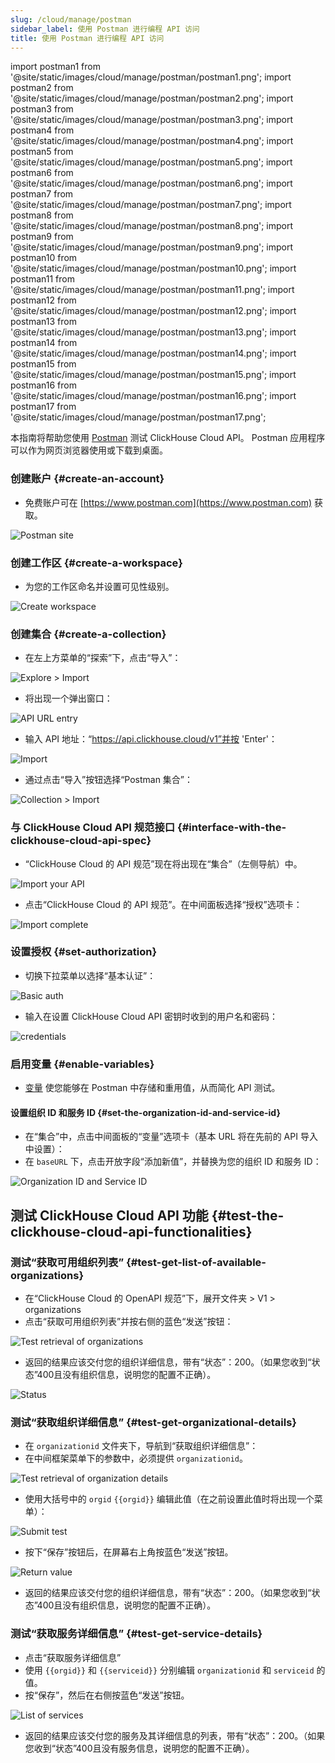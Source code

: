 ```yaml
---
slug: /cloud/manage/postman
sidebar_label: 使用 Postman 进行编程 API 访问
title: 使用 Postman 进行编程 API 访问
---
```


import postman1 from '@site/static/images/cloud/manage/postman/postman1.png';
import postman2 from '@site/static/images/cloud/manage/postman/postman2.png';
import postman3 from '@site/static/images/cloud/manage/postman/postman3.png';
import postman4 from '@site/static/images/cloud/manage/postman/postman4.png';
import postman5 from '@site/static/images/cloud/manage/postman/postman5.png';
import postman6 from '@site/static/images/cloud/manage/postman/postman6.png';
import postman7 from '@site/static/images/cloud/manage/postman/postman7.png';
import postman8 from '@site/static/images/cloud/manage/postman/postman8.png';
import postman9 from '@site/static/images/cloud/manage/postman/postman9.png';
import postman10 from '@site/static/images/cloud/manage/postman/postman10.png';
import postman11 from '@site/static/images/cloud/manage/postman/postman11.png';
import postman12 from '@site/static/images/cloud/manage/postman/postman12.png';
import postman13 from '@site/static/images/cloud/manage/postman/postman13.png';
import postman14 from '@site/static/images/cloud/manage/postman/postman14.png';
import postman15 from '@site/static/images/cloud/manage/postman/postman15.png';
import postman16 from '@site/static/images/cloud/manage/postman/postman16.png';
import postman17 from '@site/static/images/cloud/manage/postman/postman17.png';

本指南将帮助您使用 [Postman](https://www.postman.com/product/what-is-postman/) 测试 ClickHouse Cloud API。
Postman 应用程序可以作为网页浏览器使用或下载到桌面。

### 创建账户 {#create-an-account}
* 免费账户可在 [https://www.postman.com](https://www.postman.com) 获取。

<img src={postman1} alt="Postman site"/>

### 创建工作区 {#create-a-workspace}
* 为您的工作区命名并设置可见性级别。

<img src={postman2} alt="Create workspace"/>

### 创建集合 {#create-a-collection}
* 在左上方菜单的“探索”下，点击“导入”：

<img src={postman3} alt="Explore > Import"/>

* 将出现一个弹出窗口：

<img src={postman4} alt="API URL entry"/>

* 输入 API 地址：“https://api.clickhouse.cloud/v1”并按 'Enter'：

<img src={postman5} alt="Import"/>

* 通过点击“导入”按钮选择“Postman 集合”：

<img src={postman6} alt="Collection > Import"/>

### 与 ClickHouse Cloud API 规范接口 {#interface-with-the-clickhouse-cloud-api-spec}
* “ClickHouse Cloud 的 API 规范”现在将出现在“集合”（左侧导航）中。

<img src={postman7} alt="Import your API"/>

* 点击“ClickHouse Cloud 的 API 规范”。在中间面板选择“授权”选项卡：

<img src={postman8} alt="Import complete"/>

### 设置授权 {#set-authorization}
* 切换下拉菜单以选择“基本认证”：

<img src={postman9} alt="Basic auth"/>

* 输入在设置 ClickHouse Cloud API 密钥时收到的用户名和密码：

<img src={postman10} alt="credentials"/>

### 启用变量 {#enable-variables}
* [变量](https://learning.postman.com/docs/sending-requests/variables/) 使您能够在 Postman 中存储和重用值，从而简化 API 测试。
#### 设置组织 ID 和服务 ID {#set-the-organization-id-and-service-id}
* 在“集合”中，点击中间面板的“变量”选项卡（基本 URL 将在先前的 API 导入中设置）：
* 在 `baseURL` 下，点击开放字段“添加新值”，并替换为您的组织 ID 和服务 ID：

<img src={postman11} alt="Organization ID and Service ID"/>


## 测试 ClickHouse Cloud API 功能 {#test-the-clickhouse-cloud-api-functionalities}
### 测试“获取可用组织列表” {#test-get-list-of-available-organizations}
* 在“ClickHouse Cloud 的 OpenAPI 规范”下，展开文件夹 > V1 > organizations
* 点击“获取可用组织列表”并按右侧的蓝色“发送”按钮：

<img src={postman12} alt="Test retrieval of organizations"/>

* 返回的结果应该交付您的组织详细信息，带有“状态”：200。（如果您收到“状态”400且没有组织信息，说明您的配置不正确）。

<img src={postman13} alt="Status"/>

### 测试“获取组织详细信息” {#test-get-organizational-details}
* 在 `organizationid` 文件夹下，导航到“获取组织详细信息”：
* 在中间框架菜单下的参数中，必须提供 `organizationid`。

<img src={postman14} alt="Test retrieval of organization details"/>

* 使用大括号中的 `orgid` `{{orgid}}` 编辑此值（在之前设置此值时将出现一个菜单）：

<img src={postman15} alt="Submit test"/>

* 按下“保存”按钮后，在屏幕右上角按蓝色“发送”按钮。

<img src={postman16} alt="Return value"/>

* 返回的结果应该交付您的组织详细信息，带有“状态”：200。（如果您收到“状态”400且没有组织信息，说明您的配置不正确）。

### 测试“获取服务详细信息” {#test-get-service-details}
* 点击“获取服务详细信息”
* 使用 `{{orgid}}` 和 `{{serviceid}}` 分别编辑 `organizationid` 和 `serviceid` 的值。
* 按“保存”，然后在右侧按蓝色“发送”按钮。

<img src={postman17} alt="List of services"/>

* 返回的结果应该交付您的服务及其详细信息的列表，带有“状态”：200。（如果您收到“状态”400且没有服务信息，说明您的配置不正确）。
